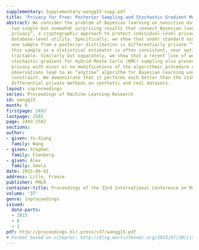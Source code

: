 ```yaml
---
supplementary: Supplementary:wangg15-supp.pdf
title: 'Privacy for Free: Posterior Sampling and Stochastic Gradient Monte Carlo'
abstract: We consider the problem of Bayesian learning on sensitive datasets and present
  two simple but somewhat surprising results that connect Bayesian learning to “differential
  privacy”, a cryptographic approach to protect individual-level privacy while permitting
  database-level utility. Specifically, we show that under standard assumptions, getting
  one sample from a posterior distribution is differentially private “for free”; and
  this sample as a statistical estimator is often consistent, near optimal, and computationally
  tractable. Similarly but separately, we show that a recent line of work that use
  stochastic gradient for Hybrid Monte Carlo (HMC) sampling also preserve differentially
  privacy with minor or no modifications of the algorithmic procedure at all, these
  observations lead to an “anytime” algorithm for Bayesian learning under privacy
  constraint. We demonstrate that it performs much better than the state-of-the-art
  differential private methods on synthetic and real datasets.
layout: inproceedings
series: Proceedings of Machine Learning Research
id: wangg15
month: 0
firstpage: 2493
lastpage: 2502
page: 2493-2502
sections: 
author:
- given: Yu-Xiang
  family: Wang
- given: Stephen
  family: Fienberg
- given: Alex
  family: Smola
date: 2015-06-01
address: Lille, France
publisher: PMLR
container-title: Proceedings of the 32nd International Conference on Machine Learning
volume: '37'
genre: inproceedings
issued:
  date-parts:
  - 2015
  - 6
  - 1
pdf: http://proceedings.mlr.press/v37/wangg15.pdf
# Format based on citeproc: http://blog.martinfenner.org/2013/07/30/citeproc-yaml-for-bibliographies/
---
```

